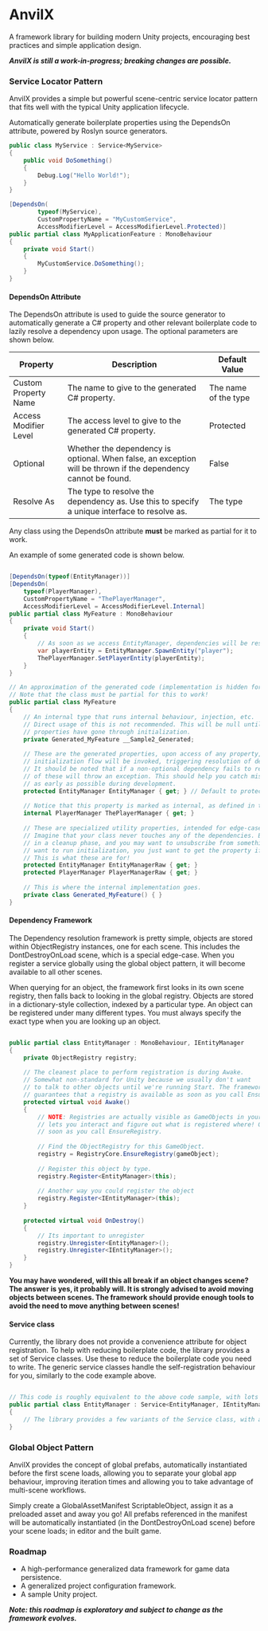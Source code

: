 # AnvilX

A framework library for building modern Unity projects, encouraging best practices and simple application design.

_**AnvilX is still a work-in-progress; breaking changes are possible.**_

### Service Locator Pattern
AnvilX provides a simple but powerful scene-centric service locator pattern that fits well with the typical Unity application lifecycle.

Automatically generate boilerplate properties using the DependsOn attribute, powered by Roslyn source generators.

```c#
public class MyService : Service<MyService>
{
    public void DoSomething()
    {
        Debug.Log("Hello World!");
    }
}

[DependsOn(
        typeof(MyService),
        CustomPropertyName = "MyCustomService",
        AccessModifierLevel = AccessModifierLevel.Protected)]
public partial class MyApplicationFeature : MonoBehaviour
{
    private void Start()
    {
        MyCustomService.DoSomething();
    }
}
```

#### DependsOn Attribute

The DependsOn attribute is used to guide the source generator to automatically generate a C# property 
and other relevant boilerplate code to lazily resolve a dependency upon usage. The optional parameters are shown below.

| Property              | Description                                                                                                    | Default Value        |
|-----------------------|----------------------------------------------------------------------------------------------------------------|----------------------|
| Custom Property Name  | The name to give to the generated C# property.                                                                 | The name of the type |
| Access Modifier Level | The access level to give to the generated C# property.                                                         | Protected            |
| Optional              | Whether the dependency is optional. When false, an exception will be thrown if the dependency cannot be found. | False                |
| Resolve As            | The type to resolve the dependency as. Use this to specify a unique interface to resolve as.                   | The type             |

Any class using the DependsOn attribute **must** be marked as partial for it to work.

An example of some generated code is shown below.

```c#

[DependsOn(typeof(EntityManager))]
[DependsOn(
    typeof(PlayerManager),
    CustomPropertyName = "ThePlayerManager",
    AccessModifierLevel = AccessModifierLevel.Internal]
public partial class MyFeature : MonoBehaviour
{
    private void Start()
    {
        // As soon as we access EntityManager, dependencies will be resolved.
        var playerEntity = EntityManager.SpawnEntity("player");
        ThePlayerManager.SetPlayerEntity(playerEntity);
    }
}

// An approximation of the generated code (implementation is hidden for simplicity)
// Note that the class must be partial for this to work!
public partial class MyFeature
{
    // An internal type that runs internal behaviour, injection, etc.
    // Direct usage of this is not recommended. This will be null until
    // properties have gone through initialization.
    private Generated_MyFeature __Sample2_Generated;
    
    // These are the generated properties, upon access of any property, an
    // initialization flow will be invoked, triggering resolution of dependencies.
    // It should be noted that if a non-optional dependency fails to resolve, one
    // of these will throw an exception. This should help you catch missing dependencies
    // as early as possible during development.
    protected EntityManager EntityManager { get; } // Default to protected visibility 
    
    // Notice that this property is marked as internal, as defined in the attribute.
    internal PlayerManager ThePlayerManager { get; }
    
    // These are specialized utility properties, intended for edge-case usages.
    // Imagine that your class never touches any of the dependencies. But you're
    // in a cleanup phase, and you may want to unsubscribe from something. You don't
    // want to run initialization, you just want to get the property if it exists.
    // This is what these are for!
    protected EntityManager EntityManagerRaw { get; }
    protected PlayerManager PlayerManagerRaw { get; }
    
    // This is where the internal implementation goes.
    private class Generated_MyFeature() { }
}

```
#### Dependency Framework

The Dependency resolution framework is pretty simple, objects are stored within ObjectRegistry instances, 
one for each scene. This includes the DontDestroyOnLoad scene, which is a special edge-case. When you 
register a service globally using the global object pattern, it will become available to all other scenes.

When querying for an object, the framework first looks in its own scene registry, then falls back to looking
in the global registry. Objects are stored in a dictionary-style collection, indexed by a particular type.
An object can be registered under many different types. You must always specify the exact type when you are looking
up an object.

```c#

public partial class EntityManager : MonoBehaviour, IEntityManager
{
    private ObjectRegistry registry;
    
    // The cleanest place to perform registration is during Awake.
    // Somewhat non-standard for Unity because we usually don't want
    // to talk to other objects until we're running Start. The framework
    // guarantees that a registry is available as soon as you call EnsureRegistry.
    protected virtual void Awake()
    {
        // NOTE: Registries are actually visible as GameObjects in your scene, which
        // lets you interact and figure out what is registered where! Generated as
        // soon as you call EnsureRegistry.
        
        // Find the ObjectRegistry for this GameObject.
        registry = RegistryCore.EnsureRegistry(gameObject);
        
        // Register this object by type.
        registry.Register<EntityManager>(this);
        
        // Another way you could register the object
        registry.Register<IEntityManager>(this);
    }
    
    protected virtual void OnDestroy()
    {
        // Its important to unregister
        registry.Unregister<EntityManager>();
        registry.Unregister<IEntityManager>();
    }
}

```

**You may have wondered, will this all break if an object changes scene? The answer is yes, it probably will.
It is strongly advised to avoid moving objects between scenes. The framework should provide enough tools to
avoid the need to move anything between scenes!**

#### Service class

Currently, the library does not provide a convenience attribute for object registration. To help with reducing
boilerplate code, the library provides a set of Service classes. Use these to reduce the boilerplate code you
need to write. The generic service classes handle the self-registration behaviour for you, similarly to the 
code example above.

```c#

// This code is roughly equivalent to the above code sample, with lots of the boilerplate done for you!
public partial class EntityManager : Service<EntityManager, IEntityManager>, IEntityManager
{
    // The library provides a few variants of the Service class, with a varying number of generic type parameters.
}
```

### Global Object Pattern
AnvilX provides the concept of global prefabs, automatically instantiated before the first scene loads,
allowing you to separate your global app behaviour, improving iteration times and allowing you to take 
advantage of multi-scene workflows.

Simply create a GlobalAssetManifest ScriptableObject, assign it as a preloaded asset and away you go!
All prefabs referenced in the manifest will be automatically instantiated (in the DontDestroyOnLoad scene)
before your scene loads; in editor and the built game.

### Roadmap

* A high-performance generalized data framework for game data persistence.
* A generalized project configuration framework.
* A sample Unity project.

**_Note: this roadmap is exploratory and subject to change as the framework evolves._**


